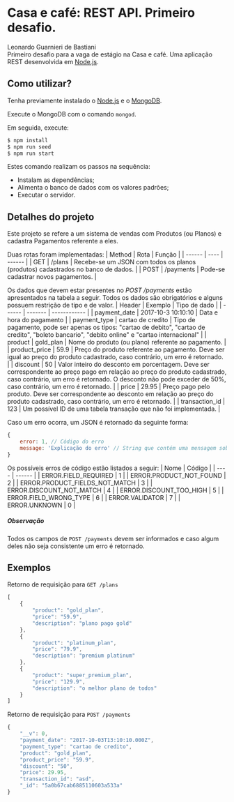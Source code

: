 # Casa e café: REST API. Primeiro desafio.
Leonardo Guarnieri de Bastiani<br>
Primeiro desafio para a vaga de estágio na Casa e café. Uma aplicação REST desenvolvida em [Node.js](https://nodejs.org/en/download/).

## Como utilizar?
Tenha previamente instalado o [Node.js](https://nodejs.org/en/download/) e o [MongoDB](https://docs.mongodb.com/manual/installation/).

Execute o MongoDB com o comando `mongod`.

Em seguida, execute:
```sh
$ npm install
$ npm run seed
$ npm run start
```
Estes comando realizam os passos na sequência:
 * Instalam as dependências;
 * Alimenta o banco de dados com os valores padrões;
 * Executar o servidor.

## Detalhes do projeto
Este projeto se refere a um sistema de vendas com Produtos (ou Planos) e cadastra Pagamentos referente a eles.

Duas rotas foram implementadas:
| Method | Rota | Função |
| ------ | ---- | ------ |
| GET | /plans | Recebe-se um JSON com todos os planos (produtos) cadastrados no banco de dados. |
| POST | /payments | Pode-se cadastrar novos pagamentos. |

Os dados que devem estar presentes no *POST /payments* estão apresentados na tabela a seguir. Todos os dados são obrigatórios e alguns possuem restrição de tipo e de valor.
| Header | Exemplo | Tipo de dado |
| ------ | ------- | ------------ |
| payment_date | 2017-10-3 10:10:10 | Data e hora do pagamento |
| payment_type | cartao de credito | Tipo de pagamento, pode ser apenas os tipos: "cartao de debito", "cartao de credito", "boleto bancario", "debito online" e "cartao internacional" |
| product        | gold_plan | Nome do produto (ou plano) referente ao pagamento. |
| product_price  | 59.9 | Preço do produto referente ao pagamento. Deve ser igual ao preço do produto cadastrado, caso contrário, um erro é retornado. |
| discount       | 50 | Valor inteiro do desconto em porcentagem. Deve ser correspondente ao preço pago em relação ao preço do produto cadastrado, caso contrário, um erro é retornado. O desconto não pode exceder de 50%, caso contrário, um erro é retornado. |
| price          | 29.95 | Preço pago pelo produto. Deve ser correspondente ao desconto em relação ao preço do produto cadastrado, caso contrário, um erro é retornado. |
| transaction_id | 123 | Um possível ID de uma tabela transação que não foi implementada. |

Caso um erro ocorra, um JSON é retornado da seguinte forma:
```javascript
{
    error: 1, // Código do erro
    message: 'Explicação do erro' // String que contém uma mensagem sobre o erro
}
```

Os possíveis erros de código estão listados a seguir:
| Nome | Código |
| ---- | ------ |
| ERROR.FIELD_REQUIRED           | 1 |
| ERROR.PRODUCT_NOT_FOUND        | 2 |
| ERROR.PRODUCT_FIELDS_NOT_MATCH | 3 |
| ERROR.DISCOUNT_NOT_MATCH       | 4 |
| ERROR.DISCOUNT_TOO_HIGH        | 5 |
| ERROR.FIELD_WRONG_TYPE         | 6 |
| ERROR.VALIDATOR                | 7 |
| ERROR.UNKNOWN                  | 0 |

##### Observação
Todos os campos de `POST /payments` devem ser informados e caso algum deles não seja consistente um erro é retornado.

## Exemplos
Retorno de requisição para `GET /plans`
```javascript
[
    {
        "product": "gold_plan",
        "price": "59.9",
        "description": "plano pago gold"
    },
    {
        "product": "platinum_plan",
        "price": "79.9",
        "description": "premium platinum"
    },
    {
        "product": "super_premium_plan",
        "price": "129.9",
        "description": "o melhor plano de todos"
    }
]
```
Retorno de requisição para `POST /payments`
```javascript
{
    "__v": 0,
    "payment_date": "2017-10-03T13:10:10.000Z",
    "payment_type": "cartao de credito",
    "product": "gold_plan",
    "product_price": "59.9",
    "discount": "50",
    "price": 29.95,
    "transaction_id": "asd",
    "_id": "5a0b67cab6885110603a533a"
}
```
